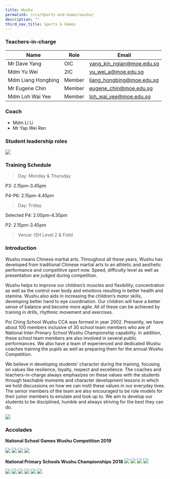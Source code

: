 ```yaml
---
title: Wushu
permalink: /cca/Sports-and-Games/wushu/
description: ""
third_nav_title: Sports & Games
---
```

### Teachers-in-charge



| Name | Role | Email |
| -------- | -------- | -------- |
| Mr Dave Yang     | OIC     | yang_kin_ngian@moe.edu.sg     |
| Mdm Yu Wei      | 2IC     | yu_wei_a@moe.edu.sg     |
| Mdm Liang Hongbing     | Member    | liang_hongbing@moe.edu.sg     |
| Mr Eugene Chin     | Member     | eugene_chin@moe.edu.sg     |
| Mdm Loh Wai Yee     | Member     | loh_wai_yee@moe.edu.sg     |

### Coach
* Mdm Li Li
* Mr Yap Wei Ren

### Student leadership roles
![](/images/wushu%20leadership%20roles.png)

### Training Schedule

> Day: Monday & Thursday

P3: 2.15pm-3.45pm

P4-P6: 2.15pm-4.45pm

> Day: Friday

Selected P4: 2.00pm-4.30pm

P2: 2.15pm-3.45pm

> Venue: ISH Level 2 & Field

### Introduction

Wushu means Chinese martial arts. Throughout all these years, Wushu has developed from traditional Chinese martial arts to an athletic and aesthetic performance and competitive sport now. Speed, difficulty level as well as presentation are judged during competition.

Wushu helps to improve our children’s muscles and flexibility, concentration as well as the control over body and emotions resulting in better health and stamina. Wushu also aids in increasing the children’s motor skills, developing better hand to eye coordination. Our children will have a better sense of balance and become more agile. All of these can be achieved by training in drills, rhythmic movement and exercises.

Poi Ching School Wushu CCA was formed in year 2002. Presently, we have about 100 members inclusive of 30 school team members who are of National Inter-Primary School Wushu Championship capability. In addition, these school team members are also involved in several public performances. We also have a team of experienced and dedicated Wushu coaches training the pupils as well as preparing them for the annual Wushu Competition.

We believe in developing students’ character during the training, focusing on values like resilience, loyalty, respect and excellence. The coaches and teachers-in-charge always emphasizes on these values with the students through teachable moments and character development lessons in which we hold discussions on how we can instil these values in our everyday lives. The senior members of the team are also encouraged to be role models for their junior members to emulate and look up to. We aim to develop our students to be disciplined, humble and always striving for the best they can do.

![](/images/wushu2019.jpg)

### Accolades

**National School Games Wushu Competition 2019**

![](/images/jb2019-wushu.jpg)
![](/images/jg2019-wushu.jpg)
![](/images/sbd-2019.jpg)
![](/images/sg2019.jpg)

**National Primary Schools Wushu Championships 2018**
![](/images/table1.jpg)
![](/images/table2.jpg)
![](/images/table3.jpg)
![](/images/table4.jpg)

![](/images/wushu1.jpg)
![](/images/wushu2.jpg)
![](/images/wushu3-1.jpg)
![](/images/wushu4.jpg)
![](/images/wushu5.jpg)
![](/images/wushu6.jpg)

